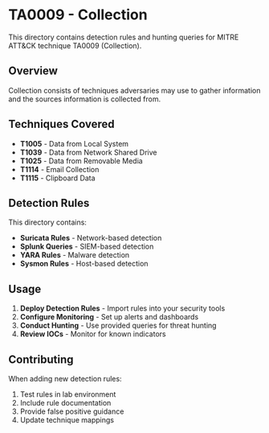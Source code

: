 # TA0009 - Collection

This directory contains detection rules and hunting queries for MITRE ATT&CK technique TA0009 (Collection).

## Overview

Collection consists of techniques adversaries may use to gather information and the sources information is collected from.

## Techniques Covered

- **T1005** - Data from Local System
- **T1039** - Data from Network Shared Drive
- **T1025** - Data from Removable Media
- **T1114** - Email Collection
- **T1115** - Clipboard Data

## Detection Rules

This directory contains:
- **Suricata Rules** - Network-based detection
- **Splunk Queries** - SIEM-based detection
- **YARA Rules** - Malware detection
- **Sysmon Rules** - Host-based detection

## Usage

1. **Deploy Detection Rules** - Import rules into your security tools
2. **Configure Monitoring** - Set up alerts and dashboards
3. **Conduct Hunting** - Use provided queries for threat hunting
4. **Review IOCs** - Monitor for known indicators

## Contributing

When adding new detection rules:
1. Test rules in lab environment
2. Include rule documentation
3. Provide false positive guidance
4. Update technique mappings
